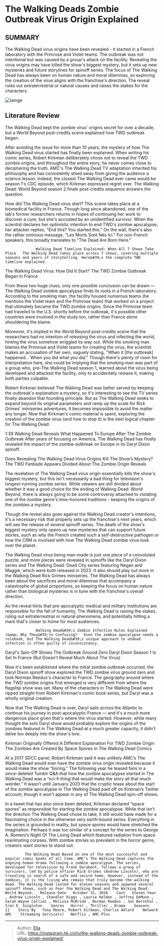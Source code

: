 # The Walking Deads Zombie Outbreak Virus Origin Explained


## SUMMARY 



  The Walking Dead virus origins have been revealed - it started in a French laboratory with the Primrose and Violet teams. The outbreak was not intentional but was caused by a group&#39;s attack on the facility.   Revealing the virus origins may have killed the show&#39;s biggest mystery, but it sets up new mysteries and future storylines for spinoff series.   The focus of The Walking Dead has always been on human nature and moral dilemmas, so exploring the creation of the virus aligns with the franchise&#39;s direction. The reveal rules out extraterrestrial or natural causes and raises the stakes for the characters.  

![iamge](https://static1.srcdn.com/wordpress/wp-content/uploads/2021/12/Andrew-Lincoln-as-Rick-Grimes-and-zombies-in-The-Walking-Dead.jpg)

## Literature Review
The Walking Dead kept the zombie virus&#39; origins secret for over a decade, but a World Beyond post-credits scene explained how TWD outbreak began.




After avoiding the issue for more than 10 years, the mystery of how The Walking Dead virus started has finally been explained. When writing his comic series, Robert Kirkman deliberately chose not to reveal the TWD zombie origins, and throughout the entire story, he never comes close to deciphering the truth. AMC&#39;s The Walking Dead TV adaptation inherited his philosophy and has consistently shied away from giving the audience a science lesson. Indeed, the closest The Walking Dead ever came would be season 1&#39;s CDC episode, which Kirkman expressed regret over. The Walking Dead: World Beyond season 2 finale post-credits sequence answers the question.




How did The Walking Dead virus start? This scene takes place at a biomedical facility in France. Though long since abandoned, one of the lab&#39;s former researchers returns in hopes of continuing her work to discover a cure, but she&#39;s accosted by an unidentified survivor. When the scientist declares her optimistic intention to end TWD&#39;s zombie apocalypse, her attacker replies, &#34;End this? You started this.&#34; On the wall, there&#39;s also the rather ominous message, &#34;Les Morts Sont Nés Ici.&#34; For non-French speakers, this broadly translates to &#34;The Dead Are Born Here.&#34;

                  Walking Dead Timeline Explained: When All 7 Shows Take Place   The Walking Dead takes place across 7 shows, covering multiple seasons and years of storytelling. Here&#39;s the complete TWD timeline explained.    


 The Walking Dead Virus: How Did It Start? 
The TWD Zombie Outbreak Began In France
          




From these two huge clues, only one possible conclusion can be drawn — The Walking Dead zombie apocalypse finds its roots in a French laboratory. According to the smoking man, the facility housed numerous teams (he mentions the Violet team and the Primrose team) that worked on a project that ultimately became the TWD zombie origins. Since the Primrose team had traveled to the U.S. shortly before the outbreak, it&#39;s possible other countries were involved in the study too, rather than France alone shouldering the blame.

Moreover, it&#39;s implied in the World Beyond post-credits scene that the researchers had no intention of releasing the virus and infecting the world, hinting the virus somehow wriggled its way out. While the smoking man blames the Primrose and Violet teams for creating the virus, the scientist makes an accusation of her own, vaguely stating, &#34;When it [the outbreak] happened... When you did what you did.&#34; Though there&#39;s plenty of room for interpretation here, she could be implying that the smoking man was part of a group who, pre-The Walking Dead season 1, learned about the virus being developed and attacked the facility, only to accidentally release it, making both parties culpable.




Robert Kirkman believed The Walking Dead was better served by keeping the outbreak&#39;s explanation a mystery, so it&#39;s interesting to see the TV series finally abandon that founding principle. But as The Walking Dead seeks to expand beyond its original parameters and ramp up the scale for Rick Grimes&#39; miniseries adventures, it becomes impossible to avoid the matter any longer. Now that Kirkman&#39;s comic material is spent, exploring the creation of the zombie virus (and how to stop it) is the next logical chapter for The Walking Dead.

  1:39                       Walking Dead Reveals What Happened To Europe After The Zombie Outbreak   After years of focusing on America, The Walking Dead has finally revealed the impact of the zombie outbreak on Europe in its Daryl Dixon spinoff.    



 Does Revealing The Walking Dead Virus Origins Kill The Show’s Mystery? 
The TWD Fanbade Appears Divided About The Zombie Origin Reveals
         




The revelation of The Walking Dead virus origin essentially kills the show&#39;s biggest mystery, but this isn&#39;t necessarily a bad thing for television&#39;s longest-running zombie series. While viewers are still divided about whether it was a good choice for the ending of Walking Dead: World Beyond, there is always going to be some controversy attached to violating one of the zombie genre&#39;s time-honored traditions - keeping the origins of the zombies a mystery.

Though the reveal also goes against the Walking Dead creator&#39;s intentions, it&#39;s a necessary risk that properly sets up the franchise&#39;s next years, which will see the release of several spinoff series. The death of the show&#39;s biggest mystery only opens up new mysteries that can support future stories, such as why the French created such a self-destructive pathogen or how the CRM is involved with how The Walking Dead zombie virus took over the planet.


 




The Walking Dead virus being man-made is just one piece of a convoluted puzzle, and more pieces were revealed in spinoffs like the Daryl Dixon series and The Walking Dead: Dead City series featuring Negan and Maggie, which were both released in 2023. It also should play out more in the Walking Dead Rick Grimes miniseries. The Walking Dead has always been about the sacrifices and moral dilemmas that accompany a catastrophe of global proportions, so keeping the focus on human nature rather than biological mysteries is in tune with the franchise&#39;s overall direction.

As the reveal hints that pre-apocalyptic medical and military institutions are responsible for the fall of humanity, The Walking Dead is raising the stakes, ruling out extraterrestrial or natural phenomena, and potentially hitting a mark that&#39;s closer to home for most audiences.

                  Walking Dead&#39;s Zombie Infection Rules Explained (&amp; Why They&#39;re Confusing)   Even the zombie apocalypse needs a rulebook, but The Walking Dead&#39;s unique approach to undead infection is often guilty of inconsistency.     






 Daryl&#39;s Spin-Off Shows The Outbreak Ground Zero 
Daryl Dixon Season 1 Is Set In France (But Doesn&#39;t Reveal Much About The Virus)
          

Now it&#39;s been established where the initial zombie outbreak occurred, the Daryl Dixon spinoff show explored the TWD zombie virus ground zero and took Norman Reedus&#39;s character to France. The geography around where the TWD zombie origins first emerged is very different from where the flagship show was set. Many of the characters in The Walking Dead were ripped straight from Robert Kirkman&#39;s comic book series, but Daryl was a wholly original creation.

Now that The Walking Dead is over, Daryl sails across the Atlantic to continue his journey in post-apocalyptic France — and it&#39;s a much more dangerous place given that&#39;s where the virus started. However, while many thought the solo Daryl show would probably explore the origins of the zombies featured in The Walking Dead at a much greater capacity, it didn&#39;t delve too deeply into the show&#39;s lore.






 Kirkman Originally Offered A Different Explanation For TWD Zombie Origin 
The Zombies Are Created By Space Spores In The Walking Dead Comics
          

At a 2017 SDCC panel, Robert Kirkman said it was unlikely AMC’s The Walking Dead would ever have the zombie virus origin revealed because it would make the show “boring.” The following year he teased fans in a since-deleted Tumblr Q&amp;A that how the zombie apocalypse started in The Walking Dead was a “sci-fi thing that would make the story all that much weirder.” It wasn’t until January 2020 that the cryptic tease about the start of the zombie apocalypse in The Walking Dead paid off on Kirkman’s Twitter account, though it won&#39;t appear in any of The Walking Dead spin-off shows.

In a tweet that has also since been deleted, Kirkman declared “space spores” as responsible for starting the zombie apocalypse. While that isn’t the direction The Walking Dead chose to take, it still would have made for a fascinating choice in the otherwise very earth-bound series. Everything in the series is grounded in reality, but space spores would have stretched the imagination. Perhaps it was too similar of a concept for the series to George A. Romero’s Night Of The Living Dead which featured radiation from space reanimating corpses. With zombie stories so prevalent in the horror genre, creators want stories to stand out.




             The Walking Dead Based on one of the most successful and popular comic books of all time, AMC’s The Walking Dead captures the ongoing human drama following a zombie apocalypse. The series, developed for television by Frank Darabont, follows a group of survivors, led by police officer Rick Grimes (Andrew Lincoln), who are traveling in search of a safe and secure home. However, instead of the zombies, it is the living who remain that truly become the walking dead. The Walking Dead lasted for eleven seasons and spawned several spinoff shows, such as Fear the Walking Dead and The Walking Dead: World Beyond.   Release Date   October 31, 2010    Cast   Steven Yeun , Andrew Lincoln , Chandler Riggs , Laurie Holden , Jeffrey DeMunn , Sarah Wayne Callies , Melissa McBride , Norman Reedus , Jon Bernthal , Iron E. Singleton    Genres   Horror , Thriller , Drama    Seasons   11    Story By   Tony Moore, Robert Kirkman, Charlie Adlard    Network   AMC    Streaming Service(s)   Netflix , AMC Plus       


---

> Author: [Ella](https://instagram.hk.cn/)  
> URL: https://instagram.hk.cn/tv/the-walking-deads-zombie-outbreak-virus-origin-explained/  

